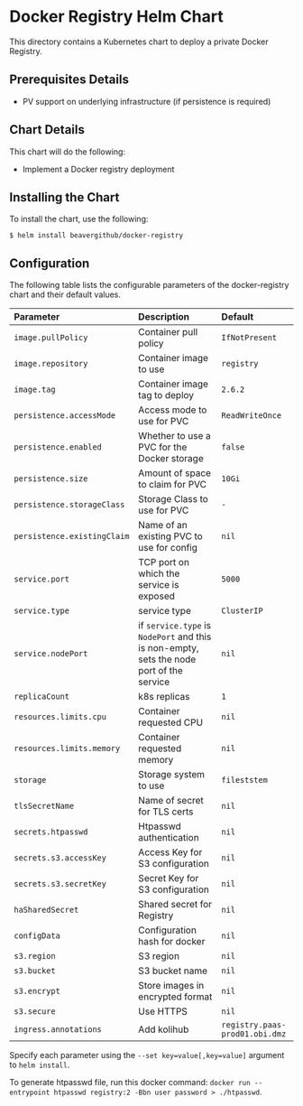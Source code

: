 # Docker Registry Helm Chart

This directory contains a Kubernetes chart to deploy a private Docker Registry.

## Prerequisites Details

* PV support on underlying infrastructure (if persistence is required)

## Chart Details

This chart will do the following:

* Implement a Docker registry deployment

## Installing the Chart

To install the chart, use the following:

```console
$ helm install beavergithub/docker-registry
```

## Configuration

The following table lists the configurable parameters of the docker-registry chart and
their default values.

| Parameter                   | Description                                                                              | Default         |
|:----------------------------|:-----------------------------------------------------------------------------------------|:----------------|
| `image.pullPolicy`          | Container pull policy                                                                    | `IfNotPresent`  |
| `image.repository`          | Container image to use                                                                   | `registry`      |
| `image.tag`                 | Container image tag to deploy                                                            | `2.6.2`         |
| `persistence.accessMode`    | Access mode to use for PVC                                                               | `ReadWriteOnce` |
| `persistence.enabled`       | Whether to use a PVC for the Docker storage                                              | `false`         |
| `persistence.size`          | Amount of space to claim for PVC                                                         | `10Gi`          |
| `persistence.storageClass`  | Storage Class to use for PVC                                                             | `-`             |
| `persistence.existingClaim` | Name of an existing PVC to use for config                                                | `nil`           |
| `service.port`              | TCP port on which the service is exposed                                                 | `5000`          |
| `service.type`              | service type                                                                             | `ClusterIP`     |
| `service.nodePort`          | if `service.type` is `NodePort` and this is non-empty, sets the node port of the service | `nil`           |
| `replicaCount`              | k8s replicas                                                                             | `1`             |
| `resources.limits.cpu`      | Container requested CPU                                                                  | `nil`           |
| `resources.limits.memory`   | Container requested memory                                                               | `nil`           |
| `storage`                   | Storage system to use                                                                    | `fileststem`    |
| `tlsSecretName`             | Name of secret for TLS certs                                                             | `nil`           |
| `secrets.htpasswd`          | Htpasswd authentication                                                                  | `nil`           |
| `secrets.s3.accessKey`      | Access Key for S3 configuration                                                          | `nil`           |
| `secrets.s3.secretKey`      | Secret Key for S3 configuration                                                          | `nil`           |
| `haSharedSecret`            | Shared secret for Registry                                                               | `nil`           |
| `configData`                | Configuration hash for docker                                                            | `nil`           |
| `s3.region`                 | S3 region                                                                                | `nil`           |
| `s3.bucket`                 | S3 bucket name                                                                           | `nil`           |
| `s3.encrypt`                | Store images in encrypted format                                                         | `nil`           |
| `s3.secure`                 | Use HTTPS                                                                                | `nil`           |
| `ingress.annotations`       | Add kolihub                                                                              | `registry.paas-prod01.obi.dmz`           |

Specify each parameter using the `--set key=value[,key=value]` argument to
`helm install`.

To generate htpasswd file, run this docker command:
`docker run --entrypoint htpasswd registry:2 -Bbn user password > ./htpasswd`.
